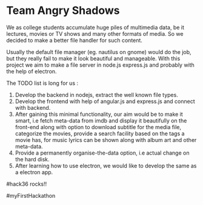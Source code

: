 # Team **Angry Shadows**



We as college students accumulate huge piles of multimedia data, be it lectures, movies or TV shows and many other formats of media. So we decided to make a better file handler for such content.

Usually the default file manager (eg. nautilus on gnome) would do the job, but they really fail to make it look beautiful and manageable.
With this project we aim to make a file server in node.js express.js and probably with the help of electron. 

The TODO list is long for us : 

1. Develop the backend in nodejs, extract the well known file types.
2. Develop the frontend with help of angular.js and express.js and connect with backend.
3. After gaining this minimal functionality, our aim would be to make it smart, i.e fetch meta-data from imdb and display it beautifully on the front-end along with option to download subtitle for the media file, categorize the movies, provide a search facility based on the tags a movie has, for music lyrics can be shown along with album art and other meta-data.
4. Provide a permanently organise-the-data option, i.e actual change on the hard disk.
5. After learning how to use electron, we would like to develop the same as a electron app.


\#hack36 rocks!!

\#myFirstHackathon
